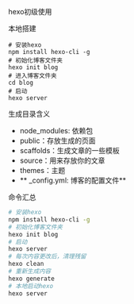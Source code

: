 hexo初级使用

本地搭建

```shell
# 安装hexo
npm install hexo-cli -g
# 初始化博客文件夹
hexo init blog
# 进入博客文件夹
cd blog
# 启动
hexo server
```



生成目录含义

- node_modules: 依赖包
- public：存放生成的页面
- scaffolds：生成文章的一些模板
- source：用来存放你的文章
- themes：主题
- ** _config.yml: 博客的配置文件**





命令汇总

```sh
# 安装hexo
npm install hexo-cli -g
# 初始化博客文件夹
hexo init blog
# 启动
hexo server
# 每次内容更改后，清理残留
hexo clean
# 重新生成内容
hexo generate
# 本地启动hexo
hexo server
```

